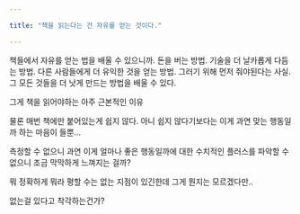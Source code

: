 ```yaml
---

title: "책을 읽는다는 건 자유를 얻는 것이다."

---
```



책들에서 자유를 얻는 법을 배울 수 있으니까.
돈을 버는 방법.
기술을 더 날카롭게 다듬는 방법.
다른 사람들에게 더 유익한 것을 얻는 방법.
그러기 위해 먼저 줘야된다는 사실.
그 모든 것들을 더 낫게 만드는 방법을 배울 수 있다.

그게 책을 읽어야하는 아주 근본적인 이유

물론 매번 책에만 붙어있는게 쉽지 않다.
아니 쉽지 않다기보다는 이게 과연 맞는 행동일까 하는 마음이 들뿐...

측정할 수 없으니 과연 이게 얼마나 좋은 행동일까에 대한 수치적인 플러스를 파악할 수 없으니
조금 막막하게 느껴지는 걸까?

뭐 정확하게 뭐라 평할 수는 없는 지점이 있긴한데
그게 뭔지는 모르겠다만..

없는걸 있다고 착각하는건가?


